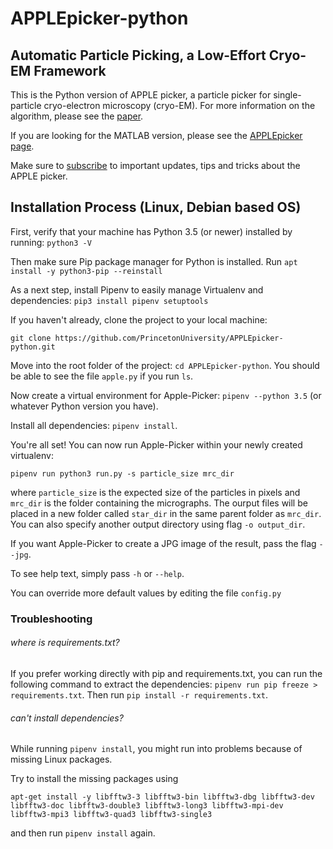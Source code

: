 # APPLEpicker-python
## Automatic Particle Picking, a Low-Effort Cryo-EM Framework

This is the Python version of APPLE picker, a particle picker for single-particle cryo-electron microscopy (cryo-EM).
For more information on the algorithm, please see the [paper](https://arxiv.org/abs/1802.00469).

If you are looking for the MATLAB version, please see the [APPLEpicker page](https://github.com/PrincetonUniversity/APPLEpicker).

Make sure to [subscribe](http://eepurl.com/dFmFfn) to important updates, tips and tricks about the APPLE picker.

## Installation Process (Linux, Debian based OS)
First, verify that your machine has Python 3.5 (or newer) installed by running: `python3 -V`

Then make sure Pip package manager for Python is installed. Run `apt install -y python3-pip --reinstall`

As a next step, install Pipenv to easily manage Virtualenv and dependencies: `pip3 install pipenv setuptools`

If you haven't already, clone the project to your local machine:

`git clone https://github.com/PrincetonUniversity/APPLEpicker-python.git`

Move into the root folder of the project: `cd APPLEpicker-python`. You should be able to see the file `apple.py` if you run `ls`.

Now create a virtual environment for Apple-Picker: `pipenv --python 3.5` (or whatever Python version you have).

Install all dependencies: `pipenv install`.

You're all set! You can now run Apple-Picker within your newly created virtualenv:

`pipenv run python3 run.py -s particle_size mrc_dir`

where `particle_size` is the expected size of the particles in pixels and `mrc_dir` is the folder containing the micrographs. The ourput files will be placed in a new folder called `star_dir` in the same parent folder as `mrc_dir`. You can also specify another output directory using flag `-o output_dir`.

If you want Apple-Picker to create a JPG image of the result, pass the flag `--jpg`.

To see help text, simply pass `-h` or `--help`.

You can override more default values by editing the file `config.py`

### Troubleshooting
###### where is requirements.txt?
If you prefer working directly with pip and requirements.txt,
you can run the following command to extract the dependencies:
`pipenv run pip freeze > requirements.txt`. 
Then run `pip install -r requirements.txt`.

###### can't install dependencies?
While running `pipenv install`, you might run into problems because of missing Linux packages.

Try to install the missing packages using

`apt-get install -y libfftw3-3 libfftw3-bin libfftw3-dbg libfftw3-dev libfftw3-doc libfftw3-double3 libfftw3-long3 libfftw3-mpi-dev libfftw3-mpi3 libfftw3-quad3 libfftw3-single3`

and then run `pipenv install` again.
